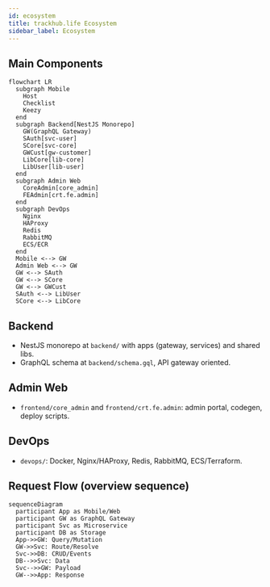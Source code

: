```yaml
---
id: ecosystem
title: trackhub.life Ecosystem
sidebar_label: Ecosystem
---
```


## Main Components

```mermaid
flowchart LR
  subgraph Mobile
    Host
    Checklist
    Keezy
  end
  subgraph Backend[NestJS Monorepo]
    GW(GraphQL Gateway)
    SAuth[svc-user]
    SCore[svc-core]
    GWCust[gw-customer]
    LibCore[lib-core]
    LibUser[lib-user]
  end
  subgraph Admin Web
    CoreAdmin[core_admin]
    FEAdmin[crt.fe.admin]
  end
  subgraph DevOps
    Nginx
    HAProxy
    Redis
    RabbitMQ
    ECS/ECR
  end
  Mobile <--> GW
  Admin Web <--> GW
  GW <--> SAuth
  GW <--> SCore
  GW <--> GWCust
  SAuth <--> LibUser
  SCore <--> LibCore
```

## Backend

- NestJS monorepo at `backend/` with apps (gateway, services) and shared libs.
- GraphQL schema at `backend/schema.gql`, API gateway oriented.

## Admin Web

- `frontend/core_admin` and `frontend/crt.fe.admin`: admin portal, codegen, deploy scripts.

## DevOps

- `devops/`: Docker, Nginx/HAProxy, Redis, RabbitMQ, ECS/Terraform.

## Request Flow (overview sequence)

```mermaid
sequenceDiagram
  participant App as Mobile/Web
  participant GW as GraphQL Gateway
  participant Svc as Microservice
  participant DB as Storage
  App->>GW: Query/Mutation
  GW->>Svc: Route/Resolve
  Svc->>DB: CRUD/Events
  DB-->>Svc: Data
  Svc-->>GW: Payload
  GW-->>App: Response
```
